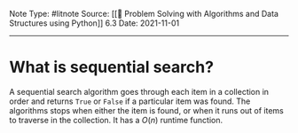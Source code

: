 Note Type: #litnote
Source: [[📖 Problem Solving with Algorithms and Data Structures using Python]] 6.3
Date: 2021-11-01

---
# What is sequential search?
A sequential search algorithm goes through each item in a collection in order and returns `True` or `False` if a particular item was found. The algorithms stops when either the item is found, or when it runs out of items to traverse in the collection. It has a $O(n)$ runtime function.